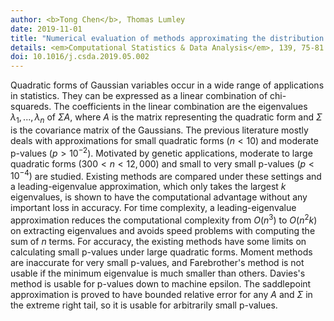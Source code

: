 ```yaml
---
author: <b>Tong Chen</b>, Thomas Lumley
date: 2019-11-01
title: "Numerical evaluation of methods approximating the distribution of a large quadratic form in normal variables"
details: <em>Computational Statistics & Data Analysis</em>, 139, 75-81
doi: 10.1016/j.csda.2019.05.002
---
```


Quadratic forms of Gaussian variables occur in a wide range of applications in statistics. They can be expressed as a linear combination of chi-squareds. The coefficients in the linear combination are the eigenvalues $\lambda_{1},...,\lambda_n$ of $\Sigma A$, where $A$ is the matrix representing the quadratic form and $\Sigma$ is the covariance matrix of the Gaussians. The previous literature mostly deals with approximations for small quadratic forms $(n<10)$ and moderate p-values $(p>10^{-2})$. Motivated by genetic applications, moderate to large quadratic forms ($300<n<12,000$) and small to very small p-values $(p<10^{-4})$ are studied. Existing methods are compared under these settings and a leading-eigenvalue approximation, which only takes the largest $k$ eigenvalues, is shown to have the computational advantage without any important loss in accuracy. For time complexity, a leading-eigenvalue approximation reduces the computational complexity from $O(n^3)$ to $O(n^2k)$ on extracting eigenvalues and avoids speed problems with computing the sum of $n$ terms. For accuracy, the existing methods have some limits on calculating small p-values under large quadratic forms. Moment methods are inaccurate for very small p-values, and Farebrother's method is not usable if the minimum eigenvalue is much smaller than others. Davies's method is usable for p-values down to machine epsilon. The saddlepoint approximation is proved to have bounded relative error for any $A$ and $\Sigma$ in the extreme right tail, so it is usable for arbitrarily small p-values.
